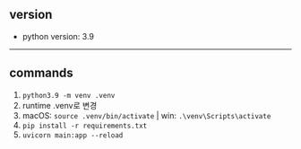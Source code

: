 ## version

- python version: 3.9
__________
## commands


1. ``python3.9 -m venv .venv``
2. runtime .venv로 변경
3. macOS: ``source .venv/bin/activate`` | win: ``.\venv\Scripts\activate``
4. ``pip install -r requirements.txt``
5. ``uvicorn main:app --reload``
